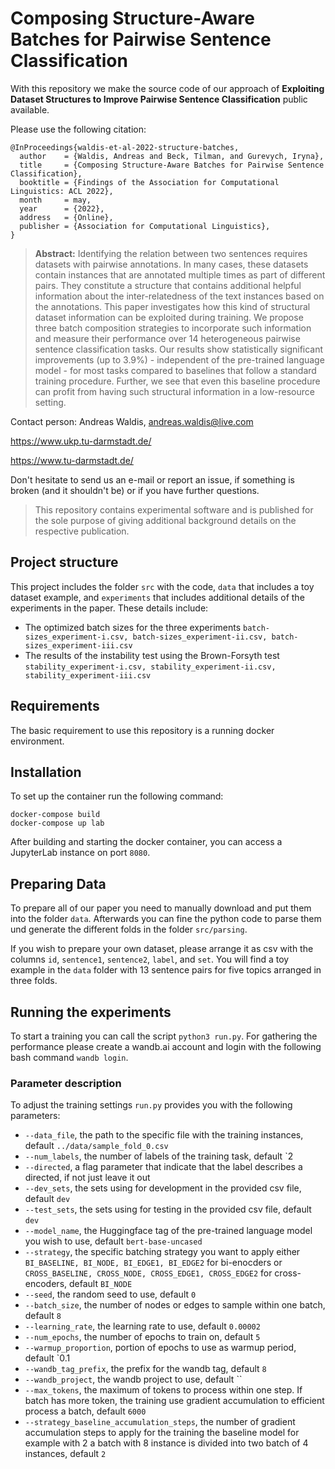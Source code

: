 # Composing Structure-Aware Batches for Pairwise Sentence Classification

With this repository we make the source code of our approach of **Exploiting Dataset Structures to Improve Pairwise Sentence Classification** public available.

Please use the following citation:

```
@InProceedings{waldis-et-al-2022-structure-batches,
  author    = {Waldis, Andreas and Beck, Tilman, and Gurevych, Iryna},  
  title     = {Composing Structure-Aware Batches for Pairwise Sentence Classification},
  booktitle = {Findings of the Association for Computational Linguistics: ACL 2022},
  month     = may,
  year      = {2022},
  address   = {Online},
  publisher = {Association for Computational Linguistics},
}
```

> **Abstract:** Identifying the relation between two sentences requires datasets with pairwise annotations. In many cases, these datasets contain instances that are annotated multiple times as part of different pairs. They constitute a structure that contains additional helpful information about the inter-relatedness of the text instances based on the annotations. This paper investigates how this kind of structural dataset information can be exploited during training. We propose three batch composition strategies to incorporate such information and measure their performance over 14 heterogeneous pairwise sentence classification tasks. Our results show statistically significant improvements (up to 3.9%) - independent of the pre-trained language model - for most tasks compared to baselines that follow a standard training procedure. Further, we see that even this baseline procedure can profit from having such structural information in a low-resource setting.

Contact person: Andreas Waldis, andreas.waldis@live.com

https://www.ukp.tu-darmstadt.de/

https://www.tu-darmstadt.de/


Don't hesitate to send us an e-mail or report an issue, if something is broken (and it shouldn't be) or if you have further questions.

> This repository contains experimental software and is published for the sole purpose of giving additional background details on the respective publication.

## Project structure

This project includes the folder `src` with the code, `data` that includes a toy dataset example, and `experiments` that includes additional details of the experiments in the paper.
These details include:
* The optimized batch sizes for the three experiments `batch-sizes_experiment-i.csv, batch-sizes_experiment-ii.csv, batch-sizes_experiment-iii.csv`
* The results of the instability test using the Brown-Forsyth test `stability_experiment-i.csv, stability_experiment-ii.csv, stability_experiment-iii.csv`

## Requirements

The basic requirement to use this repository is a running docker environment.


## Installation

To set up the container run the following command:
```
docker-compose build
docker-compose up lab
```

After building and starting the docker container, you can access a JupyterLab instance on port `8080`.


## Preparing Data
To prepare all of our paper you need to manually download and put them into the folder `data`. Afterwards you can fine the python code to parse them und generate the different folds in the folder `src/parsing`.

If you wish to prepare your own dataset, please arrange it as csv with the columns `id`, `sentence1`, `sentence2`, `label`, and `set`. You will find a toy example in the `data` folder with 13 sentence pairs for five topics arranged in three folds.

## Running the experiments

To start a training you can call the script `python3 run.py`. For gathering the performance please create a wandb.ai account and login with the following bash command `wandb login`.

### Parameter description
To adjust the training settings `run.py` provides you with the following parameters:
* `--data_file`, the path to the specific file with the training instances, default `../data/sample_fold_0.csv`
* `--num_labels`, the number of labels of the training task, default `2
* `--directed`, a flag parameter that indicate that the label describes a directed, if not just leave it out
* `--dev_sets`, the sets using for development in the provided csv file, default `dev`
* `--test_sets`, the sets using for testing in the provided csv file, default `dev`
* `--model_name`, the Huggingface tag of the pre-trained language model you wish to use, default `bert-base-uncased`
* `--strategy`, the specific batching strategy you want to apply either `BI_BASELINE, BI_NODE, BI_EDGE1, BI_EDGE2` for bi-enocders or `CROSS_BASELINE, CROSS_NODE, CROSS_EDGE1, CROSS_EDGE2` for cross-encoders, default `BI_NODE`
* `--seed`, the random seed to use, default `0`
* `--batch_size`, the number of nodes or edges to sample within one batch, default `8`
* `--learning_rate`, the learning rate to use, default `0.00002`
* `--num_epochs`, the number of epochs to train on, default `5`
* `--warmup_proportion`, portion of epochs to use as warmup period, default `0.1
* `--wandb_tag_prefix`, the prefix for the wandb tag, default `8`
* `--wandb_project`, the wandb project to use, default ``
* `--max_tokens`, the maximum of tokens to process within one step. If batch has more token, the training use gradient accumulation to efficient process a batch, default `6000`
* `--strategy_baseline_accumulation_steps`, the number of gradient accumulation steps to apply for the training the baseline model for example with 2 a batch with 8 instance is divided into two batch of 4 instances, default `2`
